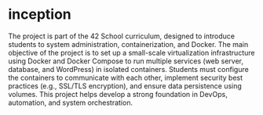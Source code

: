 # inception

The project is part of the 42 School curriculum, designed to introduce students to system administration, containerization, and Docker. The main objective of the project is to set up a small-scale virtualization infrastructure using Docker and Docker Compose to run multiple services (web server, database, and WordPress) in isolated containers. Students must configure the containers to communicate with each other, implement security best practices (e.g., SSL/TLS encryption), and ensure data persistence using volumes. This project helps develop a strong foundation in DevOps, automation, and system orchestration.
